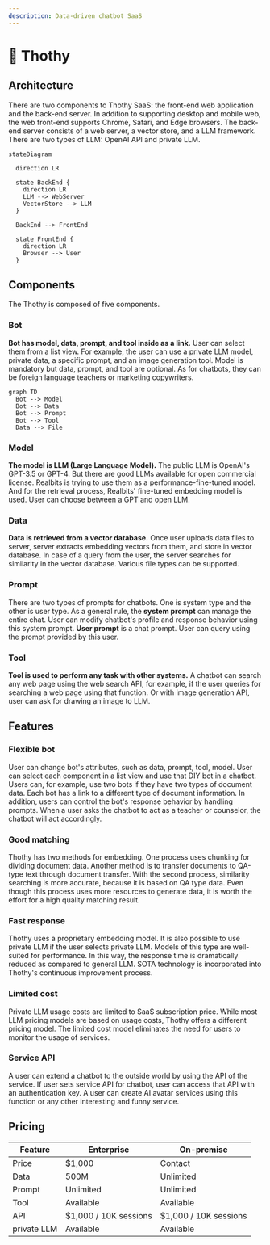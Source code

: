 ```yaml
---
description: Data-driven chatbot SaaS
---
```


# 📗 Thothy

## Architecture

There are two components to Thothy SaaS: the front-end web application and the back-end server. In addition to supporting desktop and mobile web, the web front-end supports Chrome, Safari, and Edge browsers. The back-end server consists of a web server, a vector store, and a LLM framework. There are two types of LLM: OpenAI API and private LLM.

```mermaid
stateDiagram

  direction LR

  state BackEnd {
    direction LR
    LLM --> WebServer
    VectorStore --> LLM
  }

  BackEnd --> FrontEnd

  state FrontEnd {
    direction LR
    Browser --> User
  }
```

## Components

The Thothy is composed of five components.

### Bot

**Bot has model, data, prompt, and tool inside as a link.** User can select them from a list view. For example, the user can use a private LLM model, private data, a specific prompt, and an image generation tool. Model is mandatory but data, prompt, and tool are optional. As for chatbots, they can be foreign language teachers or marketing copywriters.

```mermaid
graph TD
  Bot --> Model
  Bot --> Data
  Bot --> Prompt
  Bot --> Tool
  Data --> File
```

### Model

**The model is LLM (Large Language Model).** The public LLM is OpenAI's GPT-3.5 or GPT-4. But there are good LLMs available for open commercial license. Realbits is trying to use them as a performance-fine-tuned model. And for the retrieval process, Realbits' fine-tuned embedding model is used. User can choose between a GPT and open LLM.

### Data

**Data is retrieved from a vector database.** Once user uploads data files to server, server extracts embedding vectors from them, and store in vector database. In case of a query from the user, the server searches for similarity in the vector database. Various file types can be supported.

### Prompt

There are two types of prompts for chatbots. One is system type and the other is user type. As a general rule, the **system prompt** can manage the entire chat. User can modify chatbot's profile and response behavior using this system prompt. **User prompt** is a chat prompt. User can query using the prompt provided by this user.

### Tool

**Tool is used to perform any task with other systems.** A chatbot can search any web page using the web search API, for example, if the user queries for searching a web page using that function. Or with image generation API, user can ask for drawing an image to LLM.

## Features

### Flexible bot

User can change bot's attributes, such as data, prompt, tool, model. User can select each component in a list view and use that DIY bot in a chatbot. Users can, for example, use two bots if they have two types of document data. Each bot has a link to a different type of document information. In addition, users can control the bot's response behavior by handling prompts. When a user asks the chatbot to act as a teacher or counselor, the chatbot will act accordingly.

### Good matching

Thothy has two methods for embedding. One process uses chunking for dividing document data. Another method is to transfer documents to QA-type text through document transfer. With the second process, similarity searching is more accurate, because it is based on QA type data. Even though this process uses more resources to generate data, it is worth the effort for a high quality matching result.

### Fast response

Thothy uses a proprietary embedding model. It is also possible to use private LLM if the user selects private LLM. Models of this type are well-suited for performance. In this way, the response time is dramatically reduced as compared to general LLM. SOTA technology is incorporated into Thothy's continuous improvement process.

### Limited cost

Private LLM usage costs are limited to SaaS subscription price. While most LLM pricing models are based on usage costs, Thothy offers a different pricing model. The limited cost model eliminates the need for users to monitor the usage of services.

### Service API

A user can extend a chatbot to the outside world by using the API of the service. If user sets service API for chatbot, user can access that API with an authentication key. A user can create AI avatar services using this function or any other interesting and funny service.

## Pricing

| Feature     | Enterprise            | On-premise            |
| ----------- | --------------------- | --------------------- |
| Price       | $1,000                | Contact               |
| Data        | 500M                  | Unlimited             |
| Prompt      | Unlimited             | Unlimited             |
| Tool        | Available             | Available             |
| API         | $1,000 / 10K sessions | $1,000 / 10K sessions |
| private LLM | Available             | Available             |

